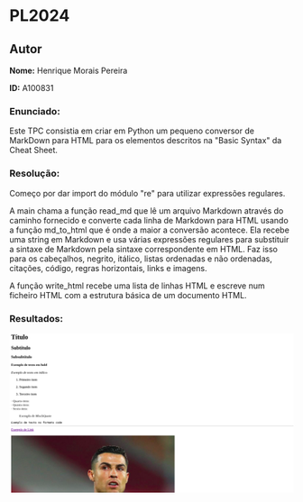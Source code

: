 
# PL2024

## Autor

**Nome:** Henrique Morais Pereira

**ID:** A100831

### Enunciado:

Este TPC consistia em criar em Python um pequeno conversor de MarkDown para HTML para os elementos descritos na "Basic Syntax" da Cheat Sheet.

### Resolução:

Começo por dar import do módulo "re" para utilizar expressões regulares.

A main chama a função read_md que lê um arquivo Markdown através do caminho fornecido e converte cada linha de Markdown para HTML usando a função md_to_html que é onde a maior a conversão acontece. Ela recebe uma string em Markdown e usa várias expressões regulares para substituir a sintaxe de Markdown pela sintaxe correspondente em HTML. Faz isso para os cabeçalhos, negrito, itálico, listas ordenadas e não ordenadas, citações, código, regras horizontais, links e imagens.

A função write_html recebe uma lista de linhas HTML e escreve num ficheiro HTML com a estrutura básica de um documento HTML.

### Resultados:

![Exemplo de imagem](resultados.png)